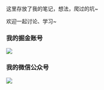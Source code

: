 这里存放了我的笔记，想法，爬过的坑~

欢迎一起讨论、学习~

### 我的掘金账号

![](https://gitee.com/ahuang6027/blog-images/raw/master/images/juejin二维码.png)

### 我的微信公众号

![](https://gitee.com/ahuang6027/blog-images/raw/master/images/wx二维码.jpg)
